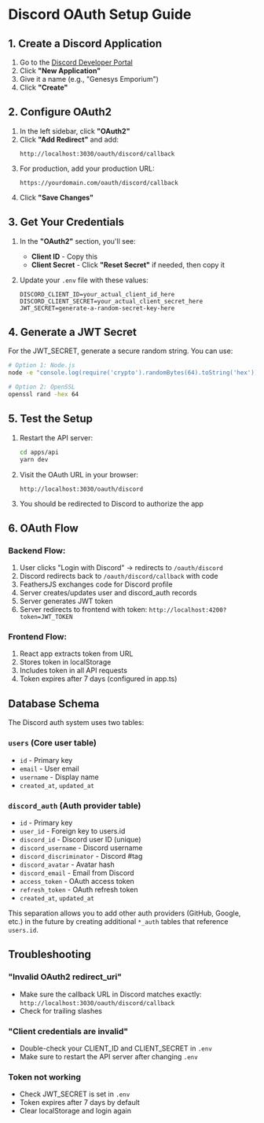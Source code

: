 # Discord OAuth Setup Guide

## 1. Create a Discord Application

1. Go to the [Discord Developer Portal](https://discord.com/developers/applications)
2. Click **"New Application"**
3. Give it a name (e.g., "Genesys Emporium")
4. Click **"Create"**

## 2. Configure OAuth2

1. In the left sidebar, click **"OAuth2"**
2. Click **"Add Redirect"** and add:
   ```
   http://localhost:3030/oauth/discord/callback
   ```
3. For production, add your production URL:
   ```
   https://yourdomain.com/oauth/discord/callback
   ```
4. Click **"Save Changes"**

## 3. Get Your Credentials

1. In the **"OAuth2"** section, you'll see:
   - **Client ID** - Copy this
   - **Client Secret** - Click **"Reset Secret"** if needed, then copy it

2. Update your `.env` file with these values:
   ```env
   DISCORD_CLIENT_ID=your_actual_client_id_here
   DISCORD_CLIENT_SECRET=your_actual_client_secret_here
   JWT_SECRET=generate-a-random-secret-key-here
   ```

## 4. Generate a JWT Secret

For the JWT_SECRET, generate a secure random string. You can use:

```bash
# Option 1: Node.js
node -e "console.log(require('crypto').randomBytes(64).toString('hex'))"

# Option 2: OpenSSL
openssl rand -hex 64
```

## 5. Test the Setup

1. Restart the API server:
   ```bash
   cd apps/api
   yarn dev
   ```

2. Visit the OAuth URL in your browser:
   ```
   http://localhost:3030/oauth/discord
   ```

3. You should be redirected to Discord to authorize the app

## 6. OAuth Flow

### Backend Flow:
1. User clicks "Login with Discord" → redirects to `/oauth/discord`
2. Discord redirects back to `/oauth/discord/callback` with code
3. FeathersJS exchanges code for Discord profile
4. Server creates/updates user and discord_auth records
5. Server generates JWT token
6. Server redirects to frontend with token: `http://localhost:4200?token=JWT_TOKEN`

### Frontend Flow:
1. React app extracts token from URL
2. Stores token in localStorage
3. Includes token in all API requests
4. Token expires after 7 days (configured in app.ts)

## Database Schema

The Discord auth system uses two tables:

### `users` (Core user table)
- `id` - Primary key
- `email` - User email
- `username` - Display name
- `created_at`, `updated_at`

### `discord_auth` (Auth provider table)
- `id` - Primary key
- `user_id` - Foreign key to users.id
- `discord_id` - Discord user ID (unique)
- `discord_username` - Discord username
- `discord_discriminator` - Discord #tag
- `discord_avatar` - Avatar hash
- `discord_email` - Email from Discord
- `access_token` - OAuth access token
- `refresh_token` - OAuth refresh token
- `created_at`, `updated_at`

This separation allows you to add other auth providers (GitHub, Google, etc.) in the future by creating additional `*_auth` tables that reference `users.id`.

## Troubleshooting

### "Invalid OAuth2 redirect_uri"
- Make sure the callback URL in Discord matches exactly: `http://localhost:3030/oauth/discord/callback`
- Check for trailing slashes

### "Client credentials are invalid"
- Double-check your CLIENT_ID and CLIENT_SECRET in `.env`
- Make sure to restart the API server after changing `.env`

### Token not working
- Check JWT_SECRET is set in `.env`
- Token expires after 7 days by default
- Clear localStorage and login again
